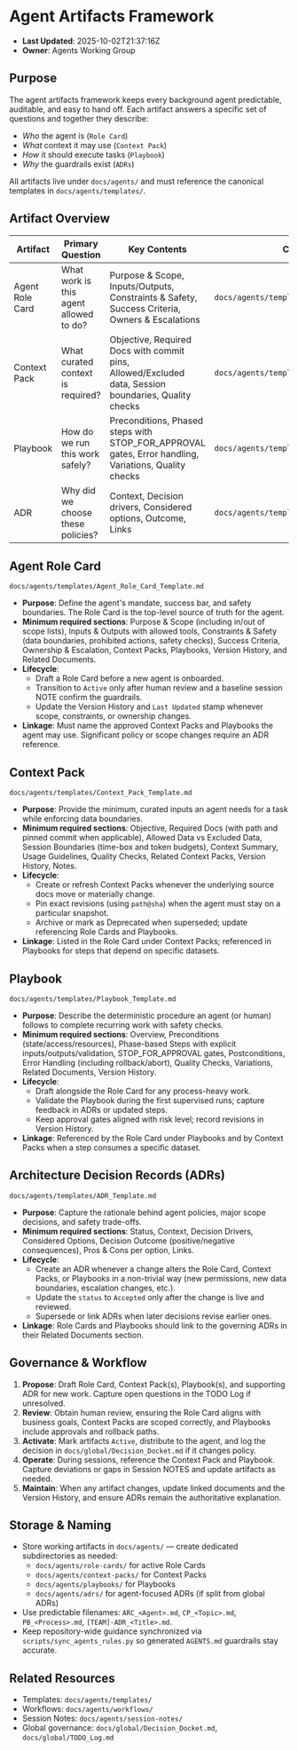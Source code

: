 # Agent Artifacts Framework

- **Last Updated**: 2025-10-02T21:37:16Z
- **Owner**: Agents Working Group

## Purpose

The agent artifacts framework keeps every background agent predictable, auditable, and easy to hand off. Each artifact answers a specific set of questions and together they describe:

- *Who* the agent is (`Role Card`)
- *What* context it may use (`Context Pack`)
- *How* it should execute tasks (`Playbook`)
- *Why* the guardrails exist (`ADRs`)

All artifacts live under `docs/agents/` and must reference the canonical templates in `docs/agents/templates/`.

## Artifact Overview

| Artifact | Primary Question | Key Contents | Canonical Template |
| --- | --- | --- | --- |
| Agent Role Card | What work is this agent allowed to do? | Purpose & Scope, Inputs/Outputs, Constraints & Safety, Success Criteria, Owners & Escalations | `docs/agents/templates/Agent_Role_Card_Template.md` |
| Context Pack | What curated context is required? | Objective, Required Docs with commit pins, Allowed/Excluded data, Session boundaries, Quality checks | `docs/agents/templates/Context_Pack_Template.md` |
| Playbook | How do we run this work safely? | Preconditions, Phased steps with STOP_FOR_APPROVAL gates, Error handling, Variations, Quality checks | `docs/agents/templates/Playbook_Template.md` |
| ADR | Why did we choose these policies? | Context, Decision drivers, Considered options, Outcome, Links | `docs/agents/templates/ADR_Template.md` |

## Agent Role Card

`docs/agents/templates/Agent_Role_Card_Template.md`

- **Purpose**: Define the agent's mandate, success bar, and safety boundaries. The Role Card is the top-level source of truth for the agent.
- **Minimum required sections**: Purpose & Scope (including in/out of scope lists), Inputs & Outputs with allowed tools, Constraints & Safety (data boundaries, prohibited actions, safety checks), Success Criteria, Ownership & Escalation, Context Packs, Playbooks, Version History, and Related Documents.
- **Lifecycle**:
  - Draft a Role Card before a new agent is onboarded.
  - Transition to `Active` only after human review and a baseline session NOTE confirm the guardrails.
  - Update the Version History and `Last Updated` stamp whenever scope, constraints, or ownership changes.
- **Linkage**: Must name the approved Context Packs and Playbooks the agent may use. Significant policy or scope changes require an ADR reference.

## Context Pack

`docs/agents/templates/Context_Pack_Template.md`

- **Purpose**: Provide the minimum, curated inputs an agent needs for a task while enforcing data boundaries.
- **Minimum required sections**: Objective, Required Docs (with path and pinned commit when applicable), Allowed Data vs Excluded Data, Session Boundaries (time-box and token budgets), Context Summary, Usage Guidelines, Quality Checks, Related Context Packs, Version History, Notes.
- **Lifecycle**:
  - Create or refresh Context Packs whenever the underlying source docs move or materially change.
  - Pin exact revisions (using `path@sha`) when the agent must stay on a particular snapshot.
  - Archive or mark as Deprecated when superseded; update referencing Role Cards and Playbooks.
- **Linkage**: Listed in the Role Card under Context Packs; referenced in Playbooks for steps that depend on specific datasets.

## Playbook

`docs/agents/templates/Playbook_Template.md`

- **Purpose**: Describe the deterministic procedure an agent (or human) follows to complete recurring work with safety checks.
- **Minimum required sections**: Overview, Preconditions (state/access/resources), Phase-based Steps with explicit inputs/outputs/validation, STOP_FOR_APPROVAL gates, Postconditions, Error Handling (including rollback/abort), Quality Checks, Variations, Related Documents, Version History.
- **Lifecycle**:
  - Draft alongside the Role Card for any process-heavy work.
  - Validate the Playbook during the first supervised runs; capture feedback in ADRs or updated steps.
  - Keep approval gates aligned with risk level; record revisions in Version History.
- **Linkage**: Referenced by the Role Card under Playbooks and by Context Packs when a step consumes a specific dataset.

## Architecture Decision Records (ADRs)

`docs/agents/templates/ADR_Template.md`

- **Purpose**: Capture the rationale behind agent policies, major scope decisions, and safety trade-offs.
- **Minimum required sections**: Status, Context, Decision Drivers, Considered Options, Decision Outcome (positive/negative consequences), Pros & Cons per option, Links.
- **Lifecycle**:
  - Create an ADR whenever a change alters the Role Card, Context Packs, or Playbooks in a non-trivial way (new permissions, new data boundaries, escalation changes, etc.).
  - Update the `status` to `Accepted` only after the change is live and reviewed.
  - Supersede or link ADRs when later decisions revise earlier ones.
- **Linkage**: Role Cards and Playbooks should link to the governing ADRs in their Related Documents section.

## Governance & Workflow

1. **Propose**: Draft Role Card, Context Pack(s), Playbook(s), and supporting ADR for new work. Capture open questions in the TODO Log if unresolved.
2. **Review**: Obtain human review, ensuring the Role Card aligns with business goals, Context Packs are scoped correctly, and Playbooks include approvals and rollback paths.
3. **Activate**: Mark artifacts `Active`, distribute to the agent, and log the decision in `docs/global/Decision_Docket.md` if it changes policy.
4. **Operate**: During sessions, reference the Context Pack and Playbook. Capture deviations or gaps in Session NOTES and update artifacts as needed.
5. **Maintain**: When any artifact changes, update linked documents and the Version History, and ensure ADRs remain the authoritative explanation.

## Storage & Naming

- Store working artifacts in `docs/agents/` — create dedicated subdirectories as needed:
  - `docs/agents/role-cards/` for active Role Cards
  - `docs/agents/context-packs/` for Context Packs
  - `docs/agents/playbooks/` for Playbooks
  - `docs/agents/adrs/` for agent-focused ADRs (if split from global ADRs)
- Use predictable filenames: `ARC_<Agent>.md`, `CP_<Topic>.md`, `PB_<Process>.md`, `[TEAM]-ADR_<Title>.md`.
- Keep repository-wide guidance synchronized via `scripts/sync_agents_rules.py` so generated `AGENTS.md` guardrails stay accurate.

## Related Resources

- Templates: `docs/agents/templates/`
- Workflows: `docs/agents/workflows/`
- Session Notes: `docs/agents/session-notes/`
- Global governance: `docs/global/Decision_Docket.md`, `docs/global/TODO_Log.md`
